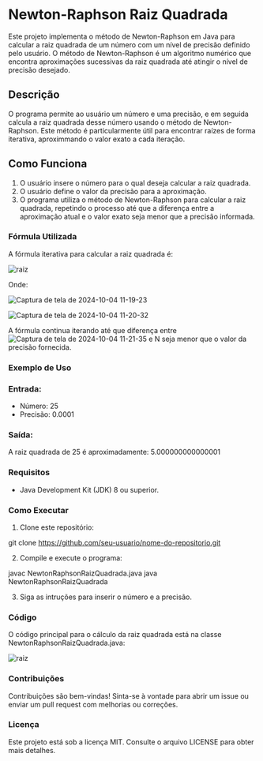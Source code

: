 



# Newton-Raphson Raiz Quadrada
Este projeto implementa o método de Newton-Raphson em Java para calcular a raiz quadrada de um número com um nível de precisão definido pelo usuário. O método de Newton-Raphson é um algoritmo numérico que encontra aproximações sucessivas da raiz quadrada até atingir o nível de precisão desejado.

## Descrição
O programa permite ao usuário um número e uma precisão, e em seguida calcula a raiz quadrada desse número usando o método de Newton-Raphson. Este método é particularmente útil para encontrar raízes de forma iterativa, aproximmando o valor exato a cada iteração.

## Como Funciona
1. O usuário insere o número para o qual deseja calcular a raiz quadrada.
2. O usuário define o valor da precisão para a aproximação.
3. O programa utiliza o método de Newton-Raphson para calcular a raiz quadrada, repetindo o processo até que a diferença entre a aproximação atual e o valor exato seja menor que a precisão informada.

### Fórmula Utilizada
A fórmula iterativa para calcular a raiz quadrada é:

![raiz](https://github.com/user-attachments/assets/cfcbd5a6-84fd-499f-8121-82c8fa27b836)


Onde: 

​![Captura de tela de 2024-10-04 11-19-23](https://github.com/user-attachments/assets/3764a5c8-c302-4c33-8147-d6ac64ea07df)


![Captura de tela de 2024-10-04 11-20-32](https://github.com/user-attachments/assets/2a13a0c2-4c8f-410a-b1be-5f09f3f2893e)

A fórmula continua iterando até que diferença entre ![Captura de tela de 2024-10-04 11-21-35](https://github.com/user-attachments/assets/f5f3e42f-dd99-4106-8f73-272f29e5d1f2) e N seja menor que o valor da precisão fornecida.


### Exemplo de Uso
### Entrada:
- Número: 25
- Precisão: 0.0001

### Saída:
A raiz quadrada de 25 é aproximadamente: 5.000000000000001


### Requisitos
- Java Development Kit (JDK) 8 ou superior.

### Como Executar
1. Clone este repositório:

git clone https://github.com/seu-usuario/nome-do-repositorio.git

2. Compile e execute o programa:

javac NewtonRaphsonRaizQuadrada.java
java NewtonRaphsonRaizQuadrada

3. Siga as intruções para inserir o número e a precisão.

### Código

O código principal para o cálculo da raiz quadrada está na classe NewtonRaphsonRaizQuadrada.java:

![raiz](https://github.com/user-attachments/assets/df0d0361-aacc-44cf-94a4-5fd9a30c2e19)

### Contribuições
Contribuições são bem-vindas! Sinta-se à vontade para abrir um issue ou enviar um pull request com melhorias ou correções.

### Licença
Este projeto está sob a licença MIT. Consulte o arquivo LICENSE para obter mais detalhes.


